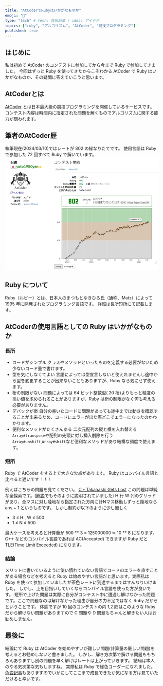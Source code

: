 ```yaml
---
title: "AtCoderでRubyはいかがなものか"
emoji: "🐙"
type: "tech" # tech: 技術記事 / idea: アイデア
topics: ["ruby", "アルゴリズム", "AtCoder", "競技プログラミング"]
published: true
---
```

## はじめに
私は初めて AtCoder のコンテストに参加してから今まで Ruby で参加してきました。
今回はずっと Ruby を使ってきたからこそわかる AtCoder で Ruby はいかがなものか、その疑問に答えていこうと思います。
## AtCoderとは
[AtCoder](https://atcoder.jp/?lang=ja) とは日本最大級の競技プログラミングを開催しているサービスです。
コンテスト内容は時間内に指定された問題を解くものでアルゴリズムに関する能力が問われます。

## 筆者のAtCoder歴
執筆現在(2024/03/10)ではレートが 802 の緑なりたてです。
使用言語は Ruby で参加した 72 回すべて Ruby で解いています。
![](/images/green_atcoder_profile.png)

## Ruby について
Ruby（ルビー）とは、日本人のまつもとゆきひろ氏（通称、Matz）によって 1995 年に開発されたプログラミング言語です。
詳細は長所短所にて記載します。

## AtCoderの使用言語としての Ruby はいかがなものか
### 長所
- コードがシンプル
  クラスやメソッドといったものを定義する必要がないため少ないコード量で書けます。
- 型を気にしなくてよい
  言語によっては型宣言しないと使えれませんし途中から型を変更することが出来ないこともありますが、Ruby なら気にせず使えます。
- 桁の制限がない
  問題によっては 64 ビット整数型( 20 桁)よりもっと精度の高い値を求められることがありますが、Ruby は桁の制限がなく何も考える必要がありません。
- デバックが楽
  自分の書いたコードに問題があっても途中までは動きを確認することが出来るため、コードにエラーが出た際どこでエラーになったのかわかります。
- 便利なメソッドがたくさんある
  二次元配列の縦と横を入れ替える`Array#transpose`や配列の先頭に対し挿入削除を行う`Array#unshift`,`Array#shift`など便利なメソッドがあり結構な頻度で使えます。

### 短所
Ruby で AtCoder をする上で大きな欠点があります。
Ruby はコンパイル言語と比べると遅いです！！！

例えばこちらの問題を見てください。
[C - Takahashi Gets Lost](https://atcoder.jp/contests/abc341/tasks/abc341_c)
この問題は単純な全探索です。([解説](https://atcoder.jp/contests/abc341/editorial/9318)でもそのように説明されていました)
H 行 W 列のグリッドがあり、全マスに対し陸地なら指定された方向に計Nマス移動しずっと陸地なら ans + 1 というものです。
しかし制約が以下のように少し厳しく
- 3 ≤ H , W ≤ 500
- 1 ≤ N ≤ 500

最大ケースを考えると計算量が 500 ** 3 = 125000000 ≒ 10 ** 8 になります。
C++ などのコンパイル言語であれば AC(Accepted) できますが Ruby だと TLE(Time Limit Exceeded) になります。

### 結論
メリットに書いているように使い慣れていない言語でコードのエラーを直すことがある場合などを考えると Ruby は始めやすい言語だと思います。実際私は Ruby を使って参加していましたが茶色レートに到達するまではすんなりいけました。
しかし、上を目指いしていくならコンパイル言語を使った方が良いです。
短所で上げた問題は実際に自分がコンテスト中に遭遇し解けなかった問題です。ここで問題なのは解けなかった理由が自分の力不足ではなく Ruby だからということです。
体感ですが 10 回のコンテストの内 1,2 問はこのような Ruby だから解けない問題がありますので C 問題や D 問題もちゃんと解きたい人はお勧めしません。

## 最後に
結論にて Ruby は AtCoder を始めやすいが難しい問題(計算量の厳しい問題)を考えるとお勧めしないと書きました。
しかし、解き方次第で解ける問題ももちろんありますし別の問題を早く解けばレートは上がっていきます。
結局は本人のやる気次第な気もしますね。
実際私は Ruby で緑色コーダーになれました。[色変記事](https://zenn.dev/devopslead/articles/d894ba2233169e)もありますのでいかにしてここまで成長できたか気になる方は見ていただけると幸いです。
